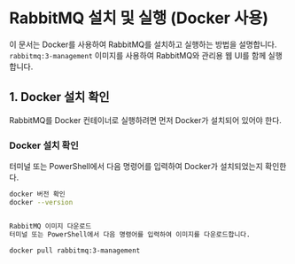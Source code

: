 # RabbitMQ 설치 및 실행 (Docker 사용)

이 문서는 Docker를 사용하여 RabbitMQ를 설치하고 실행하는 방법을 설명합니다. `rabbitmq:3-management` 이미지를 사용하여 RabbitMQ와 관리용 웹 UI를 함께 실행합니다.

## 1. Docker 설치 확인

RabbitMQ를 Docker 컨테이너로 실행하려면 먼저 Docker가 설치되어 있어야 한다.

### Docker 설치 확인
터미널 또는 PowerShell에서 다음 명령어를 입력하여 Docker가 설치되었는지 확인한다.

```bash
docker 버전 확인
docker --version


RabbitMQ 이미지 다운로드
터미널 또는 PowerShell에서 다음 명령어를 입력하여 이미지를 다운로드합니다.

docker pull rabbitmq:3-management
```
